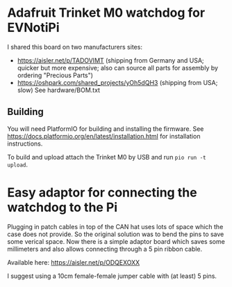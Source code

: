 # Adafruit Trinket M0 watchdog for EVNotiPi
I shared this board on two manufacturers sites:
- https://aisler.net/p/TADOVIMT (shipping from Germany and USA; quicker but more expensive; also can source all parts for assembly by ordering "Precious Parts")
- https://oshpark.com/shared_projects/yOh5dQH3 (shipping from USA; slow)
See hardware/BOM.txt

## Building
You will need PlatformIO for building and installing the firmware. See https://docs.platformio.org/en/latest/installation.html for installation instructions.

To build and upload attach the Trinket M0 by USB and run ```pio run -t upload```.

# Easy adaptor for connecting the watchdog to the Pi
Plugging in patch cables in top of the CAN hat uses lots of space which the case does not provide. So the original solution was to bend the pins to save some verical space. Now there is a simple adaptor board which saves some millimeters and also allows connecting through a 5 pin ribbon cable.

Available here: https://aisler.net/p/ODQEXOXX


I suggest using a 10cm female-female jumper cable with (at least) 5 pins.

